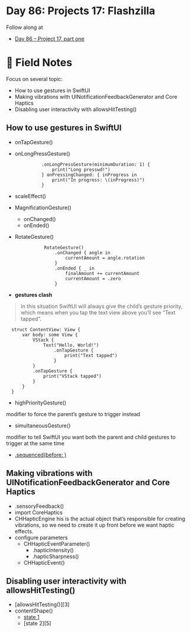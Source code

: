 # Day 86: Projects 17: Flashzilla

Follow along at 
- [Day 86 – Project 17, part one][1]

# 📒 Field Notes

Focus on several topic:
- How to use gestures in SwiftUI
- Making vibrations with UINotificationFeedbackGenerator and Core Haptics
- Disabling user interactivity with allowsHitTesting()
 
 
## How to use gestures in SwiftUI

- onTapGesture()

- onLongPressGesture()

                .onLongPressGesture(minimumDuration: 1) {
                    print("Long presswd!")
                } onPressingChanged: { inProgress in
                    print("In progress: \(inProgress)")
                }
                
- scaleEffect()

- MagnificationGesture()
  - onChanged()
  - onEnded()
  
- RotateGesture()
  
                 RotateGesture()
                     .onChanged { angle in
                         currentAmount = angle.rotation
                     }
                     .onEnded { _ in
                         finalAmount += currentAmount
                         currentAmount = .zero
                     }

- **gestures clash**

>In this situation SwiftUI will always give the child’s gesture priority, which means when you tap the text view above you’ll see “Text tapped”.

      struct ContentView: View {
          var body: some View {
              VStack {
                  Text("Hello, World!")
                      .onTapGesture {
                          print("Text tapped")
                      }
              }
              .onTapGesture {
                  print("VStack tapped")
              }
          }
      }
      
  - highPriorityGesture()
  
  modifier to force the parent’s gesture to trigger instead
  
  - simultaneousGesture()
  
  modifier to tell SwiftUI you want both the parent and child gestures to trigger at the same time

  - [.sequenced(before: )][2]


## Making vibrations with UINotificationFeedbackGenerator and Core Haptics

- .sensoryFeedback()
- import CoreHaptics
- CHHapticEngine
his is the actual object that’s responsible for creating vibrations, so we need to create it up front before we want haptic effects.
- configure parameters 
  - CHHapticEventParameter()
    - .hapticIntensity()
    - .hapticSharpness()
  - CHHapticEvent()


## Disabling user interactivity with allowsHitTesting()

- [allowsHitTesting()][3]
- contentShape()
  - [state 1][4]
  - [state 2][5]

[1]: https://www.hackingwithswift.com/100/swiftui/86
[2]: 
[3]:
[4]:
[5]:
